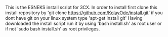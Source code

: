 This is the ESNEKS install script for 3CX.
In order to install first clone this install repository by 
'git clone https://github.com/KolayOde/install.git'
if you dont have git on your linux system type
'apt-get install git'
Having downloaded the install script run it by using
'bash install.sh' as root user or if not
'sudo bash install.sh' as root privileges.